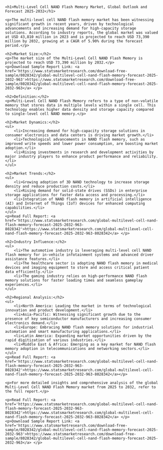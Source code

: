 <!DOCTYPE html>
<html lang="en">

<head>
    <meta charset="UTF-8">
    <meta http-equiv="X-UA-Compatible" content="IE=edge">
    <meta name="viewport" content="width=device-width, initial-scale=1.0">
    <title>Multi-Level Cell NAND Flash Memory Market, Global Outlook and Forecast 2025-2032</title>
</head>

<body>

    <h1>Multi-Level Cell NAND Flash Memory Market, Global Outlook and Forecast 2025-2032</h1>

    <p>The multi-level cell NAND flash memory market has been witnessing significant growth in recent years, driven by technological advancements and increasing demand for high-capacity storage solutions. According to industry reports, the global market was valued at USD 43,810 million in 2023 and is projected to reach USD 73,390 million by 2032, growing at a CAGR of 5.90% during the forecast period.</p>

    <h2>Market Size:</h2>
    <p>The market size of the Multi-Level Cell NAND Flash Memory is projected to reach USD 73,390 million by 2032.</p>
    <p>Download Sample Report Link: <a href='https://www.statsmarketresearch.com/download-free-sample/8028342/global-multilevel-cell-nand-flash-memory-forecast-2025-2032-963'>https://www.statsmarketresearch.com/download-free-sample/8028342/global-multilevel-cell-nand-flash-memory-forecast-2025-2032-963</a> </p>

    <h2>Definition:</h2>
    <p>Multi-Level Cell NAND Flash Memory refers to a type of non-volatile memory that stores data in multiple levels within a single cell. This technology enables higher data density and storage capacity compared to single-level cell NAND memory.</p>

    <h2>Market Dynamics:</h2>
    <ul>
        <li>Increasing demand for high-capacity storage solutions in consumer electronics and data centers is driving market growth.</li>
        <li>Technological advancements in NAND flash memory, such as improved write speeds and lower power consumption, are boosting market adoption.</li>
        <li>Rising investments in research and development activities by major industry players to enhance product performance and reliability.</li>
    </ul>

    <h2>Market Trends:</h2>
    <ul>
        <li>Growing adoption of 3D NAND technology to increase storage density and reduce production costs.</li>
        <li>Rising demand for solid-state drives (SSDs) in enterprise storage applications for faster data access and processing.</li>
        <li>Integration of NAND flash memory in artificial intelligence (AI) and Internet of Things (IoT) devices for enhanced computing capabilities.</li>
    </ul>
    <p>Read Full Report: <a href='https://www.statsmarketresearch.com/global-multilevel-cell-nand-flash-memory-forecast-2025-2032-963-8028342'>https://www.statsmarketresearch.com/global-multilevel-cell-nand-flash-memory-forecast-2025-2032-963-8028342</a> </p>

    <h2>Industry Influence:</h2>
    <ul>
        <li>The automotive industry is leveraging multi-level cell NAND flash memory for in-vehicle infotainment systems and advanced driver assistance features.</li>
        <li>The healthcare sector is adopting NAND flash memory in medical devices and imaging equipment to store and access critical patient data efficiently.</li>
        <li>The gaming industry relies on high-performance NAND flash memory solutions for faster loading times and seamless gameplay experiences.</li>
    </ul>

    <h2>Regional Analysis:</h2>
    <ul>
        <li>North America: Leading the market in terms of technological innovation and product development.</li>
        <li>Asia-Pacific: Witnessing significant growth due to the presence of key semiconductor manufacturers and increasing consumer electronics demand.</li>
        <li>Europe: Embracing NAND flash memory solutions for industrial automation and smart manufacturing applications.</li>
        <li>Latin America: Expanding market opportunities driven by the rapid digitization of various industries.</li>
        <li>Middle East & Africa: Emerging as a key market for NAND flash memory adoption in telecommunications and networking sectors.</li>
    </ul>
    <p>Read Full Report: <a href='https://www.statsmarketresearch.com/global-multilevel-cell-nand-flash-memory-forecast-2025-2032-963-8028342'>https://www.statsmarketresearch.com/global-multilevel-cell-nand-flash-memory-forecast-2025-2032-963-8028342</a></p>

    <p>For more detailed insights and comprehensive analysis of the global Multi-Level Cell NAND Flash Memory market from 2025 to 2032, refer to the full report.</p>

    <p>Read Full Report: <a href='https://www.statsmarketresearch.com/global-multilevel-cell-nand-flash-memory-forecast-2025-2032-963-8028342'>https://www.statsmarketresearch.com/global-multilevel-cell-nand-flash-memory-forecast-2025-2032-963-8028342</a> </p>
    <p>Download Sample Report Link: <a href='https://www.statsmarketresearch.com/download-free-sample/8028342/global-multilevel-cell-nand-flash-memory-forecast-2025-2032-963'>https://www.statsmarketresearch.com/download-free-sample/8028342/global-multilevel-cell-nand-flash-memory-forecast-2025-2032-963</a> </p>

</body>

</html>